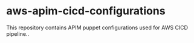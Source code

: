 # aws-apim-cicd-configurations
This repository contains APIM puppet configurations used for AWS CICD pipeline..
